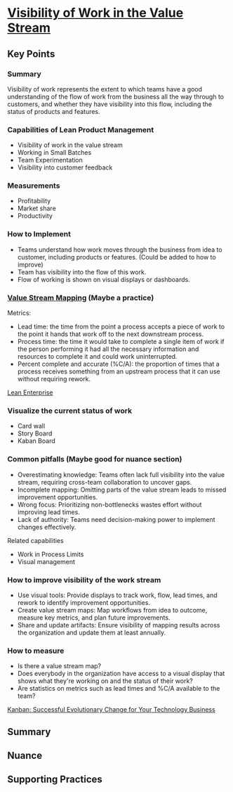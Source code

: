# [Visibility of Work in the Value Stream](https://dora.dev/devops-capabilities/process/work-visibility-in-value-stream/)

## Key Points

### Summary

Visibility of work represents the extent to which teams have a good understanding of the flow of work from the business all the way through to customers, and whether they have visibility into this flow, including the status of products and features.

### Capabilities of Lean Product Management

* Visibility of work in the value stream
* Working in Small Batches
* Team Experimentation
* Visibility into customer feedback

### Measurements

* Profitability
* Market share
* Productivity

### How to Implement

* Teams understand how work moves through the business from idea to customer, including products or features. (Could be added to how to improve)
* Team has visibility into the flow of this work.
* Flow of working is shown on visual displays or dashboards.

### [Value Stream Mapping](https://books.google.com.do/books/about/Value_Stream_Mapping_How_to_Visualize_Wo.html?id=ll7imAEACAAJ&redir_esc=y) (Maybe a practice)

Metrics:

* Lead time: the time from the point a process accepts a piece of work to the point it hands that work off to the next downstream process.
* Process time: the time it would take to complete a single item of work if the person performing it had all the necessary information and resources to complete it and could work uninterrupted.
* Percent complete and accurate (%C/A): the proportion of times that a process receives something from an upstream process that it can use without requiring rework.

[Lean Enterprise](https://www.oreilly.com/library/view/lean-enterprise/9781491946527/)

### Visualize the current status of work

* Card wall
* Story Board
* Kaban Board

### Common pitfalls (Maybe good for nuance section)

* Overestimating knowledge: Teams often lack full visibility into the value stream, requiring cross-team collaboration to uncover gaps.
* Incomplete mapping: Omitting parts of the value stream leads to missed improvement opportunities.
* Wrong focus: Prioritizing non-bottlenecks wastes effort without improving lead times.
* Lack of authority: Teams need decision-making power to implement changes effectively.

Related capabilities
* Work in Process Limits
* Visual management

### How to improve visibility of the work stream

* Use visual tools: Provide displays to track work, flow, lead times, and rework to identify improvement opportunities.
* Create value stream maps: Map workflows from idea to outcome, measure key metrics, and plan future improvements.
* Share and update artifacts: Ensure visibility of mapping results across the organization and update them at least annually.

### How to measure

* Is there a value stream map?
* Does everybody in the organization have access to a visual display that shows what they're working on and the status of their work?
* Are statistics on metrics such as lead times and %C/A available to the team?

[Kanban: Successful Evolutionary Change for Your Technology Business](https://books.google.com.do/books/about/Kanban.html?id=RJ0VUkfUWZkC&redir_esc=y)

## Summary
## Nuance
## Supporting Practices
